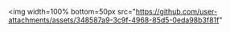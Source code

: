 <img width=100% bottom=50px src="https://github.com/user-attachments/assets/348587a9-3c9f-4968-85d5-0eda98b3f81f"

